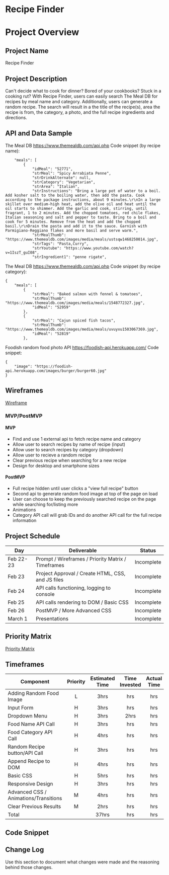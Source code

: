 # Recipe Finder

# Project Overview

## Project Name

Recipe Finder

## Project Description

Can't decide what to cook for dinner? Bored of your cookbooks? Stuck in a cooking rut? With Recipe Finder, users can easily search The Meal DB for recipes by meal name and category. Additionally, users can generate a random recipe. The search will result in a the title of the recipe(s), area the recipe is from, the category, a photo, and the full recipe ingredients and directions.

## API and Data Sample

The Meal DB
https://www.themealdb.com/api.php
Code snippet (by recipe name):

```{
    "meals": [
        {
            "idMeal": "52771",
            "strMeal": "Spicy Arrabiata Penne",
            "strDrinkAlternate": null,
            "strCategory": "Vegetarian",
            "strArea": "Italian",
            "strInstructions": "Bring a large pot of water to a boil. Add kosher salt to the boiling water, then add the pasta. Cook according to the package instructions, about 9 minutes.\r\nIn a large skillet over medium-high heat, add the olive oil and heat until the oil starts to shimmer. Add the garlic and cook, stirring, until fragrant, 1 to 2 minutes. Add the chopped tomatoes, red chile flakes, Italian seasoning and salt and pepper to taste. Bring to a boil and cook for 5 minutes. Remove from the heat and add the chopped basil.\r\nDrain the pasta and add it to the sauce. Garnish with Parmigiano-Reggiano flakes and more basil and serve warm.",
            "strMealThumb": "https://www.themealdb.com/images/media/meals/ustsqw1468250014.jpg",
            "strTags": "Pasta,Curry",
            "strYoutube": "https://www.youtube.com/watch?v=1IszT_guI08",
            "strIngredient1": "penne rigate",
```
The Meal DB
https://www.themealdb.com/api.php
Code snippet (by recipe category):
```
{
    "meals": [
        {
            "strMeal": "Baked salmon with fennel & tomatoes",
            "strMealThumb": "https://www.themealdb.com/images/media/meals/1548772327.jpg",
            "idMeal": "52959"
        },
        {
            "strMeal": "Cajun spiced fish tacos",
            "strMealThumb": "https://www.themealdb.com/images/media/meals/uvuyxu1503067369.jpg",
            "idMeal": "52819"
        },
```

Foodish random food photo API
https://foodish-api.herokuapp.com/
Code snippet:
```
{
    "image": "https://foodish-api.herokuapp.com/images/burger/burger60.jpg"
}
```


## Wireframes

[Wireframe](https://wireframe.cc/1wNLfi)

### MVP/PostMVP

#### MVP 

- Find and use 1 external api to fetch recipe name and category
- Allow user to search recipes by name of recipe (input)
- Allow user to search recipes by category (dropdown)
- Allow user to recieve a random recipe
- Clear previous recipe when searching for a new recipe
- Design for desktop and smartphone sizes

#### PostMVP  

- Full recipe hidden until user clicks a "view full recipe" button
- Second api to generate random food image at top of the page on load
- User can choose to keep the previously searched recipe on the page while searching for/listing more
- Animations
- Category API call will grab IDs and do another API call for the full recipe information

## Project Schedule

|  Day | Deliverable | Status
|---|---| ---|
|Feb 22-23| Prompt / Wireframes / Priority Matrix / Timeframes | Incomplete
|Feb 23| Project Approval / Create HTML, CSS, and JS files| Incomplete
|Feb 24| API calls functioning, logging to console | Incomplete
|Feb 25| API calls rendering to DOM / Basic CSS  | Incomplete
|Feb 26| PostMVP / More Advanced CSS| Incomplete
|March 1| Presentations | Incomplete

## Priority Matrix

[Priority Matrix](https://lucid.app/lucidchart/invitations/accept/de05d9c2-ac7c-4925-9260-a697f7fcff41)

## Timeframes

| Component | Priority | Estimated Time | Time Invested | Actual Time |
| --- | :---: |  :---: | :---: | :---: |
| Adding Random Food Image | L | 3hrs| hrs | hrs |
| Input Form | H | 3hrs| hrs | hrs |
| Dropdown Menu | H | 3hrs| 2hrs | hrs |
| Food Name API Call | H | 3hrs| hrs | hrs |
| Food Category API Call | H | 4hrs| hrs | hrs |
| Random Recipe button/API Call | H | 3hrs| hrs | hrs |
| Append Recipe to DOM | H | 4hrs| hrs | hrs |
| Basic CSS | H | 5hrs| hrs | hrs |
| Responsive Design | H | 3hrs| hrs | hrs |
| Advanced CSS / Animations/Transitions | M | 4hrs| hrs | hrs |
| Clear Previous Results | M | 2hrs| hrs | hrs |
| Total |  | 37hrs| hrs | hrs |

## Code Snippet


## Change Log
 Use this section to document what changes were made and the reasoning behind those changes.  
